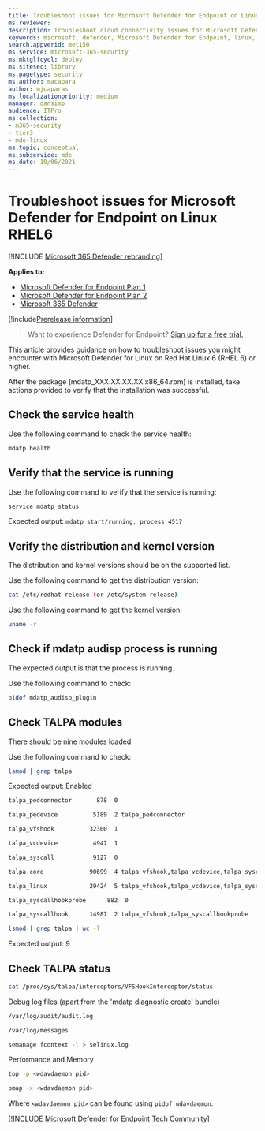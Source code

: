```yaml
---
title: Troubleshoot issues for Microsoft Defender for Endpoint on Linux RHEL6
ms.reviewer: 
description: Troubleshoot cloud connectivity issues for Microsoft Defender for Endpoint on Linux
keywords: microsoft, defender, Microsoft Defender for Endpoint, linux, cloud, connectivity, communication
search.appverid: met150
ms.service: microsoft-365-security
ms.mktglfcycl: deploy
ms.sitesec: library
ms.pagetype: security
ms.author: macapara
author: mjcaparas
ms.localizationpriority: medium
manager: dansimp
audience: ITPro
ms.collection: 
- m365-security
- tier3
- mde-linux
ms.topic: conceptual
ms.subservice: mde
ms.date: 10/06/2021
---
```


# Troubleshoot issues for Microsoft Defender for Endpoint on Linux RHEL6

[!INCLUDE [Microsoft 365 Defender rebranding](../../includes/microsoft-defender.md)]

**Applies to:**

- [Microsoft Defender for Endpoint Plan 1](https://go.microsoft.com/fwlink/p/?linkid=2154037)
- [Microsoft Defender for Endpoint Plan 2](https://go.microsoft.com/fwlink/p/?linkid=2154037)
- [Microsoft 365 Defender](https://go.microsoft.com/fwlink/?linkid=2118804)

[!include[Prerelease information](../../includes/prerelease.md)]

> Want to experience Defender for Endpoint? [Sign up for a free trial.](https://signup.microsoft.com/create-account/signup?products=7f379fee-c4f9-4278-b0a1-e4c8c2fcdf7e&ru=https://aka.ms/MDEp2OpenTrial?ocid=docs-wdatp-investigateip-abovefoldlink)

This article provides guidance on how to troubleshoot issues you might encounter with Microsoft Defender for Linux on Red Hat Linux 6 (RHEL 6) or higher. 

After the package (mdatp_XXX.XX.XX.XX.x86_64.rpm) is installed, take actions provided to verify that the installation was successful. 


## Check the service health

Use the following command to check the service health:

```bash
mdatp health 
```

## Verify that the service is running

Use the following command to verify that the service is running:

```bash
service mdatp status 
```

Expected output: `mdatp start/running, process 4517`

## Verify the distribution and kernel version
The distribution and kernel versions should be on the supported list.

Use the following command to get the distribution version:

```bash
cat /etc/redhat-release (or /etc/system-release) 
```

Use the following command to get the kernel version:

```bash
uname -r
```
## Check if mdatp audisp process is running 
The expected output is that the process is running.

Use the following command to check:

```bash
pidof mdatp_audisp_plugin 
```

## Check TALPA modules
There should be nine modules loaded. 

Use the following command to check:

```bash
lsmod | grep talpa
```

Expected output: Enabled

```bash
talpa_pedconnector       878  0 

talpa_pedevice          5189  2 talpa_pedconnector 

talpa_vfshook          32300  1 

talpa_vcdevice          4947  1 

talpa_syscall           9127  0 

talpa_core             90699  4 talpa_vfshook,talpa_vcdevice,talpa_syscall 

talpa_linux            29424  5 talpa_vfshook,talpa_vcdevice,talpa_syscall,talpa_core 

talpa_syscallhookprobe      882  0 

talpa_syscallhook      14987  2 talpa_vfshook,talpa_syscallhookprobe 
```


```bash
lsmod | grep talpa | wc -l 
```

Expected output: 9

## Check TALPA status

```bash
cat /proc/sys/talpa/interceptors/VFSHookInterceptor/status 
```

Debug log files (apart from the 'mdatp diagnostic create' bundle) 

```bash
/var/log/audit/audit.log 

/var/log/messages 

semanage fcontext -l > selinux.log 
```
 

Performance and Memory 

```bash
top -p <wdavdaemon pid>      

pmap -x <wdavdaemon pid> 
```

Where `<wdavdaemon pid>` can be found using `pidof wdavdaemon`.

[!INCLUDE [Microsoft Defender for Endpoint Tech Community](../../includes/defender-mde-techcommunity.md)]
